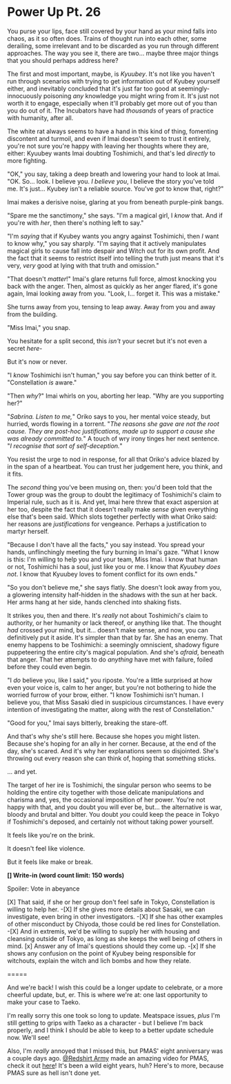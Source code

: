 # Power Up Pt. 26

You purse your lips, face still covered by your hand as your mind falls into chaos, as it so often does. Trains of thought run into each other, some derailing, some irrelevant and to be discarded as you run through different approaches. The way you see it, there are two... maybe three major things that you should perhaps address here?

The first and most important, maybe, is *Kyuubey*. It's not like you haven't run through scenarios with trying to get information out of Kyubey yourself either, and inevitably concluded that it's just far too good at seemingly-innocuously poisoning *any* knowledge you might wring from it. It's just not worth it to engage, especially when it'll probably get more out of you than you do out of it. The Incubators have had *thousands* of years of practice with humanity, after all.

The white rat always seems to have a hand in this kind of thing, fomenting discontent and turmoil, and even if Imai doesn't seem to trust it entirely, you're not sure you're happy with leaving her thoughts where they are, either: Kyuubey wants Imai doubting Toshimichi, and that's led *directly* to more fighting.

"OK," you say, taking a deep breath and lowering your hand to look at Imai. "OK. So... look. I believe you. *I believe you*, I believe the story you've told me. It's just... Kyubey isn't a reliable source. You've *got* to know that, right?"

Imai makes a derisive noise, glaring at you from beneath purple-pink bangs.

"Spare me the sanctimony," she says. "I'm a magical girl, I *know* that. And if you're with *her*, then there's nothing left to say."

"I'm *saying* that if Kyubey wants you angry against Toshimichi, then *I* want to know why," you say sharply. "I'm saying that it actively manipulates magical girls to cause fall into despair and Witch out for its own profit. And the fact that it seems to restrict itself into telling the truth just means that it's very, *very* good at lying with that truth and omission."

"That doesn't *matter*!" Imai's glare returns full force, almost knocking you back with the anger. Then, almost as quickly as her anger flared, it's gone again, Imai looking away from you. "Look, I... forget it. This was a mistake."

She turns away from you, tensing to leap away. Away from you and away from the building.

"Miss Imai," you snap.

You hesitate for a split second, this *isn't* your secret but it's not even a secret *here*-

But it's now or never.

"I *know* Toshimichi isn't human," you say before you can think better of it. "Constellation *is* aware."

"Then *why*?" Imai whirls on you, aborting her leap. "Why are you supporting her?"

"*Sabrina. Listen to me,*" Oriko says to you, her mental voice steady, but hurried, words flowing in a torrent. "*The reasons she gave are not the root cause. They are *post-hoc* justifications, made up to support a cause she was *already* committed to.*" A touch of wry irony tinges her next sentence. "*I recognise that sort of self-deception.*"

You resist the urge to nod in response, for all that Oriko's advice blazed by in the span of a heartbeat. You can trust her judgement here, you think, and it fits.

The *second* thing you've been musing on, then: you'd been told that the Tower group was the group to doubt the legitimacy of Toshimichi's claim to Imperial rule, such as it is. And yet, Imai here threw that exact aspersion at her too, despite the fact that it doesn't really make *sense* given everything else that's been said. Which slots together perfectly with what Oriko said: her reasons are *justifications* for vengeance. Perhaps a justification to martyr herself.

"Because I don't have all the facts," you say instead. You spread your hands, unflinchingly meeting the fury burning in Imai's gaze. "What I know is this: I'm willing to help you and your team, Miss Imai. I know that human or not, Toshimichi has a soul, just like you or me. I know that *Kyuubey does not*. I know that Kyuubey loves to foment conflict for its own ends."

"So you don't believe me," she says flatly. She doesn't look away from you, a glowering intensity half-hidden in the shadows with the sun at her back. Her arms hang at her side, hands clenched into shaking fists.

It strikes you, then and there. It's *really* not about Toshimichi's claim to authority, or her humanity or lack thereof, or anything like that. The thought *had* crossed your mind, but it... doesn't make sense, and now, you can definitively put it aside. It's simpler than that by far. She has an enemy. That enemy happens to be Toshimichi: a seemingly omniscient, shadowy figure puppeteering the entire city's magical population. And she's *afraid*, beneath that anger. That her attempts to do *anything* have met with failure, foiled before they could even begin.

"I *do* believe you, like I said," you riposte. You're a little surprised at how even your voice is, calm to her anger, but you're not bothering to hide the worried furrow of your brow, either. "I know Toshimichi isn't human. I believe you, that Miss Sasaki died in suspicious circumstances. I have every intention of investigating the matter, along with the rest of Constellation."

"Good for you," Imai says bitterly, breaking the stare-off.

And that's why she's still here. Because she hopes you might listen. Because she's hoping for an ally in her corner. Because, at the end of the day, she's scared. And it's why her explanations seem so disjointed. She's throwing out every reason she can think of, hoping that something sticks.

... and yet.

The target of her ire is Toshimichi, the singular person who seems to be holding the entire city together with those delicate manipulations and charisma and, yes, the occasional imposition of her power. You're not happy with that, and you doubt you will ever be, but... the alternative is war, bloody and brutal and bitter. You doubt *you* could keep the peace in Tokyo if Toshimichi's deposed, and certainly not without taking power yourself.

It feels like you're on the brink.

It doesn't feel like violence.

But it feels like make or break.

**\[] Write-in (word count limit: 150 words)**

Spoiler: Vote in abeyance

\[X] That said, if she or her group don't feel safe in Tokyo, Constellation is willing to help her.
\-\[X] If she gives more details about Sasaki, we can investigate, even bring in other investigators.
\-\[X] If she has other examples of other misconduct by Chiyoda, those could be red lines for Constellation.
\-\[X] And in extremis, we'd be willing to supply her with housing and cleansing outside of Tokyo, as long as she keeps the well being of others in mind.
\[x] Answer any of Imai's questions should they come up.
\-\[x] If she shows any confusion on the point of Kyubey being responsible for witchouts, explain the witch and lich bombs and how they relate.

\=====​

And we're back! I wish this could be a longer update to celebrate, or a more cheerful update, but, er. This is where we're at: one last opportunity to make your case to Taeko.

I'm really sorry this one took so long to update. Meatspace issues, *plus* I'm still getting to grips with Taeko as a character - but I believe I'm back properly, and I think I should be able to keep to a better update schedule now. We'll see!

Also, I'm *really* annoyed that I missed this, but PMAS' eight anniversary was a couple days ago. [@Redshirt Army](https://forums.sufficientvelocity.com/members/6715/) made an amazing video for PMAS, check it out [here](https://forums.sufficientvelocity.com/threads/puella-magi-adfligo-systema.2538/page-7223#post-24034344)! It's been a wild eight years, huh? Here's to more, because PMAS sure as hell isn't done yet.
